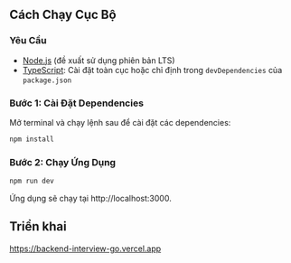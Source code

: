 ## Cách Chạy Cục Bộ

### Yêu Cầu

- [Node.js](https://nodejs.org/) (đề xuất sử dụng phiên bản LTS)
- [TypeScript](https://www.typescriptlang.org/): Cài đặt toàn cục hoặc chỉ định trong `devDependencies` của `package.json`

### Bước 1: Cài Đặt Dependencies

Mở terminal và chạy lệnh sau để cài đặt các dependencies:

```bash
npm install
```

### Bước 2: Chạy Ứng Dụng

```bash
npm run dev
```

Ứng dụng sẽ chạy tại http://localhost:3000.

## Triển khai

https://backend-interview-go.vercel.app
